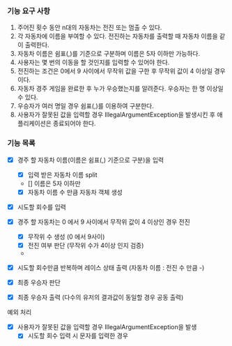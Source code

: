 
### 기능 요구 사항
1. 주어진 횟수 동안 n대의 자동차는 전진 또는 멈출 수 있다.
2. 각 자동차에 이름을 부여할 수 있다. 전진하는 자동차를 출력할 때 자동차 이름을 같이 출력한다.
3. 자동차 이름은 쉼표(,)를 기준으로 구분하며 이름은 5자 이하만 가능하다.
4. 사용자는 몇 번의 이동을 할 것인지를 입력할 수 있어야 한다.
5. 전진하는 조건은 0에서 9 사이에서 무작위 값을 구한 후 무작위 값이 4 이상일 경우이다.
6. 자동차 경주 게임을 완료한 후 누가 우승했는지를 알려준다. 우승자는 한 명 이상일 수 있다.
7. 우승자가 여러 명일 경우 쉼표(,)를 이용하여 구분한다.
8. 사용자가 잘못된 값을 입력할 경우 IllegalArgumentException을 발생시킨 후 애플리케이션은 종료되어야 한다.

### 기능 목록
- [x] 경주 할 자동차 이름(이름은 쉼표(,) 기준으로 구분)을 입력 
  - [x] 입력 받은 자동차 이름 split
  - []  이름은 5자 이하만
  - [x] 자동차 이름 수 만큼 자동차 객체 생성 
  
- [x] 시도할 회수를 입력

- [x] 경주 할 자동차는 0 에서 9 사이에서 무작위 값이 4 이상인 경우 전진
  - [x] 무작위 수 생성 (0 에서 9사이) 
  - [x] 전진 여부 판단 (무작위 수가 4이상 인지 검증)
  - 
- [x] 시도할 회수만큼 반복하며 레이스 상태 출력 (자동차 이름 : 전진 수 만큼 -)

- [x] 최종 우승자 판단 
- [x] 최종 우승자 출력 (다수의 유저의 결과값이 동일할 경우 공동 출력) 

예외 처리
- [x] 사용자가 잘못된 값을 입력할 경우 IllegalArgumentException을 발생
  - [x] 시도할 회수 입력 시 문자를 입력한 경우 